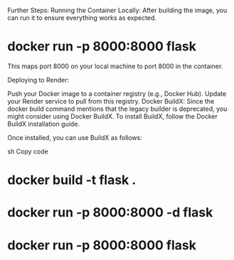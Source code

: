 Further Steps:
Running the Container Locally: After building the image, you can run it to ensure everything works as expected.

# docker run -p 8000:8000 flask
This maps port 8000 on your local machine to port 8000 in the container.

Deploying to Render:

Push your Docker image to a container registry (e.g., Docker Hub).
Update your Render service to pull from this registry.
Docker BuildX:
Since the docker build command mentions that the legacy builder is deprecated, you might consider using Docker BuildX. To install BuildX, follow the Docker BuildX installation guide.

Once installed, you can use BuildX as follows:

sh
Copy code
# docker build -t flask .
# docker run -p 8000:8000 -d flask
# docker run -p 8000:8000 flask